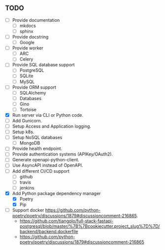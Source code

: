 ## TODO

* [ ] Provide documentation
    - [ ] mkdocs
    - [ ] sphinx
* [ ] Provide docstring
    - [ ] Google
* [ ] Provide worker
    - [ ] ARC
    - [ ] Celery
* [ ] Provide SQL database support
    - [ ] PostgreSQL
    - [ ] SQLite
    - [ ] MySQL
* [ ] Provide ORM support
    - [ ] SQLAlchemy
    - [ ] Databases
    - [ ] Gino
    - [ ] Tortoise
* [X] Run server via CLI or Python code.
* [ ] Add Gunicorn.
* [ ] Setup Access and Application logging.
* [ ] Setup k8s.
* [ ] Setup NoSQL databases
    - [ ] MongoDB
* [ ] Provide health endpoint.
* [ ] Provide authentication systems (APIKey/OAuth2).
* [ ] Generate openapi-python-client.
* [ ] Use AsyncAPI instead of OpenAPI.
* [ ] Add different CI/CD support
    - [ ] github
    - [ ] travis
    - [ ] jenkins
* [X] Add Python package dependency manager
  + [X] Poetry
  + [X] Pip
* [ ] Support docker https://github.com/python-poetry/poetry/discussions/1879#discussioncomment-216865.
    - https://github.com/tiangolo/full-stack-fastapi-postgresql/blob/master/%7B%7Bcookiecutter.project_slug%7D%7D/backend/backend.dockerfile
    - https://github.com/python-poetry/poetry/discussions/1879#discussioncomment-216865
